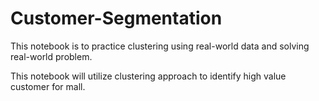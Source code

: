 # Customer-Segmentation

This notebook is to practice clustering using real-world data and solving real-world problem. 

This notebook will utilize clustering approach to identify high value customer for mall. 
